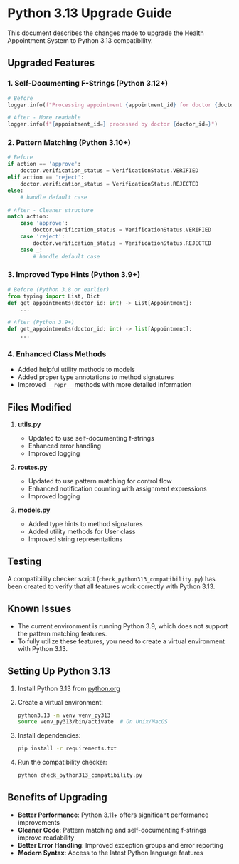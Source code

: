 # Python 3.13 Upgrade Guide

This document describes the changes made to upgrade the Health Appointment System to Python 3.13 compatibility.

## Upgraded Features

### 1. Self-Documenting F-Strings (Python 3.12+)

```python
# Before
logger.info(f"Processing appointment {appointment_id} for doctor {doctor_id}")

# After - More readable
logger.info(f"{appointment_id=} processed by doctor {doctor_id=}")
```

### 2. Pattern Matching (Python 3.10+)

```python
# Before
if action == 'approve':
    doctor.verification_status = VerificationStatus.VERIFIED
elif action == 'reject':
    doctor.verification_status = VerificationStatus.REJECTED
else:
    # handle default case

# After - Cleaner structure
match action:
    case 'approve':
        doctor.verification_status = VerificationStatus.VERIFIED
    case 'reject':
        doctor.verification_status = VerificationStatus.REJECTED
    case _:
        # handle default case
```

### 3. Improved Type Hints (Python 3.9+)

```python
# Before (Python 3.8 or earlier)
from typing import List, Dict
def get_appointments(doctor_id: int) -> List[Appointment]:
    ...

# After (Python 3.9+)
def get_appointments(doctor_id: int) -> list[Appointment]:
    ...
```

### 4. Enhanced Class Methods

- Added helpful utility methods to models
- Added proper type annotations to method signatures
- Improved `__repr__` methods with more detailed information

## Files Modified

1. **utils.py**
   - Updated to use self-documenting f-strings
   - Enhanced error handling
   - Improved logging

2. **routes.py**
   - Updated to use pattern matching for control flow
   - Enhanced notification counting with assignment expressions
   - Improved logging

3. **models.py**
   - Added type hints to method signatures
   - Added utility methods for User class
   - Improved string representations

## Testing

A compatibility checker script (`check_python313_compatibility.py`) has been created to verify that all features work correctly with Python 3.13.

## Known Issues

- The current environment is running Python 3.9, which does not support the pattern matching features.
- To fully utilize these features, you need to create a virtual environment with Python 3.13.

## Setting Up Python 3.13

1. Install Python 3.13 from [python.org](https://www.python.org/downloads/)

2. Create a virtual environment:
   ```bash
   python3.13 -m venv venv_py313
   source venv_py313/bin/activate  # On Unix/MacOS
   ```

3. Install dependencies:
   ```bash
   pip install -r requirements.txt
   ```

4. Run the compatibility checker:
   ```bash
   python check_python313_compatibility.py
   ```

## Benefits of Upgrading

- **Better Performance**: Python 3.11+ offers significant performance improvements
- **Cleaner Code**: Pattern matching and self-documenting f-strings improve readability
- **Better Error Handling**: Improved exception groups and error reporting
- **Modern Syntax**: Access to the latest Python language features
